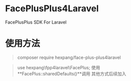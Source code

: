# FacePlusPlus4Laravel
FacePlusPlus SDK For Laravel

# 使用方法
> composer require hexpang/face-plus-plus4laravel

> use hexpang\fpp4laravel\FacePlus;
使用 **FacePlus::sharedDefaults()**调用
其他方式后续加入

